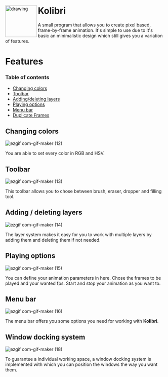 <div align="left">
<img align="left" src="https://user-images.githubusercontent.com/50629201/102845062-ff646d00-440c-11eb-8894-c9120c75b0ed.png" alt="drawing" width="100"/>


# Kolibri 


A small program that allows you to create pixel based, frame-by-frame animation. It's simple to use due to it's basic an minimalistic design which still gives you a variation of features.
# Features 

### Table of contents
* [Changing colors](#Changing-colors)
* [Toolbar](#Tool-bar)
* [Adding/deleting layers](#Adding-layers)
* [Playing options](#Playing-options)
* [Menu bar](#Menu-bar)
* [Duplicate Frames](#Duplicate-frames)




## Changing colors
![ezgif com-gif-maker (12)](https://user-images.githubusercontent.com/77926314/111382404-3d3cfe80-86a7-11eb-9486-d3f7b0e54cc6.gif)

You are able to set every color in RGB and HSV.
&nbsp;
## Toolbar
![ezgif com-gif-maker (13)](https://user-images.githubusercontent.com/77926314/111382428-4332df80-86a7-11eb-82b6-f5240d088eb6.gif)

This toolbar allows you to chose between brush, eraser, dropper and filling tool.
&nbsp;
## Adding / deleting layers
![ezgif com-gif-maker (14)](https://user-images.githubusercontent.com/77926314/111382446-49c15700-86a7-11eb-87a5-b19bc6fad158.gif)

The layer system makes it easy for you to work with multiple layers by adding them and deleting them if not needed.
&nbsp;
## Playing options
![ezgif com-gif-maker (15)](https://user-images.githubusercontent.com/77926314/111382464-4e860b00-86a7-11eb-9ede-16d1eb900dff.gif)

You can define your animation parameters in here. Chose the frames to be played and your wanted fps. Start and stop your animation as you want to.
&nbsp;
## Menu bar
![ezgif com-gif-maker (16)](https://user-images.githubusercontent.com/77926314/111382505-59d93680-86a7-11eb-9f1a-5bc2f7cb9cb3.gif)

The menu bar offers you some options you need for working with <strong>Kolibri</strong>.
&nbsp;
## Window docking system
![ezgif com-gif-maker (18)](https://user-images.githubusercontent.com/77926314/111382881-cc4a1680-86a7-11eb-85a0-fce7d43d261c.gif)

To guarantee a individual working space, a window docking system is implemented with which you can position the windows the way you want them.
&nbsp;


</div>

